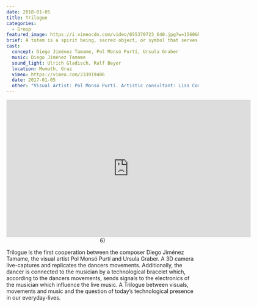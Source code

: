 ```yaml
---
date: 2018-01-05
title: Trilogue
categories:
  - Group
featured_image: https://i.vimeocdn.com/video/655370723_640.jpg?w=1560&h=940&fit=crop
brief: A totem is a spirit being, sacred object, or symbol that serves as an emblem of a group of people, such as a family, clan, lineage, or tribe.
cast:
  concept: Diego Jiménez Tamame, Pol Monsó Purtí, Ursula Graber
  music: Diego Jiménez Tamame
  sound_light: Ulrich Gladisch, Ralf Beyer
  location: Mumuth, Graz
  vimeo: https://vimeo.com/233919406
  date: 2017-01-05
  other: "Visual Artist: Pol Monsó Purtí. Artistic consultant: Lisa Como"
---
```


<center><iframe title="vimeo-player" src="https://player.vimeo.com/video/233919406" width="640" height="360" frameborder="0" allowfullscreen></iframe>6)</center>


Trilogue is the first cooperation between the composer Diego Jiménez Tamame, the visual artist Pol Monsó Purtí and Ursula Graber. A 3D camera live-captures and replicates the dancers movements. Additionally, the dancer is connected to the musician by a technological bracelet which, according to the dancers movements, sends signals to the electronics of the musician which influence the live music. A Trilogue between visuals, movements and music and the question of today’s technological presence in our everyday-lives.

<!--[![Trilogue](https://i.vimeocdn.com/video/740540727_640.jpg)](https://player.vimeo.com/video/233919406)-->
